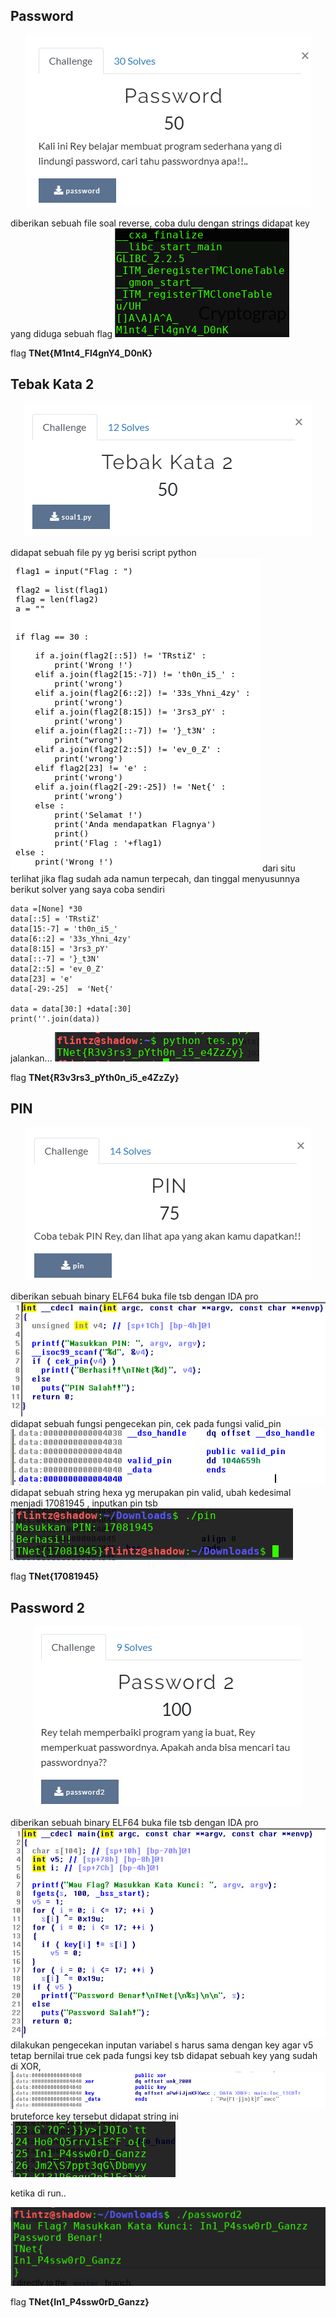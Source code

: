 ## Password
<p  align="center"><img src="img/rev1.PNG"/></p>
diberikan sebuah file soal reverse, coba dulu dengan strings didapat key yang diduga sebuah flag
<img src="img/r1.png"/>

flag **TNet{M1nt4_Fl4gnY4_D0nK}**

## Tebak Kata 2
<p  align="center"><img src="img/rev2.PNG"/></p>
didapat sebuah file py yg berisi script python

<img src="img/r3.png"/>
dari situ terlihat jika flag sudah ada namun terpecah, dan tinggal menyusunnya
berikut solver yang saya coba sendiri

```
data =[None] *30
data[::5] = 'TRstiZ'
data[15:-7] = 'th0n_i5_'
data[6::2] = '33s_Yhni_4zy'
data[8:15] = '3rs3_pY'
data[::-7] = '}_t3N'
data[2::5] = 'ev_0_Z'
data[23] = 'e'
data[-29:-25]  = 'Net{'

data = data[30:] +data[:30]
print(''.join(data))

```
jalankan...
<img src="img/r2.png"/>

flag **TNet{R3v3rs3_pYth0n_i5_e4ZzZy}**

## PIN
<p  align="center"><img src="img/rev3.PNG"/></p>
diberikan sebuah binary ELF64 buka file tsb dengan IDA pro
<img src="img/r4.png"/>
didapat sebuah fungsi pengecekan pin, cek pada fungsi valid_pin
<img src="img/r5.png"/>
didapat sebuah string hexa yg merupakan pin valid, ubah kedesimal menjadi 17081945 
, inputkan pin tsb
<img src="img/r6.png"/>

flag **TNet{17081945}**

## Password 2
<p  align="center"><img src="img/rev4.PNG"/></p>
diberikan sebuah binary ELF64 buka file tsb dengan IDA pro
<img src="img/r7.png"/>
dilakukan pengecekan inputan variabel s harus sama dengan key agar v5 tetap bernilai true
cek pada fungsi key tsb didapat sebuah key yang sudah di XOR,
<img src="img/r8.png"/>
 bruteforce key tersebut didapat string ini
 <img src="img/r9.png"/>
 
 ketika di run..
 
 <img src="img/r10.png"/>
 
 flag **TNet{In1_P4ssw0rD_Ganzz}**

